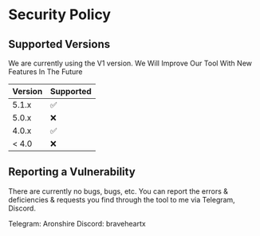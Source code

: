 # Security Policy

## Supported Versions

We are currently using the V1 version. We Will Improve Our Tool With New Features In The Future

| Version | Supported |
| ------- | ------------------ |
| 5.1.x | :white_check_mark: |
| 5.0.x | :x: |
| 4.0.x | :white_check_mark: |
| < 4.0 | :x: |

## Reporting a Vulnerability

There are currently no bugs, bugs, etc. You can report the errors & deficiencies & requests you find through the tool to me via Telegram, Discord.

Telegram: Aronshire
Discord: braveheartx
